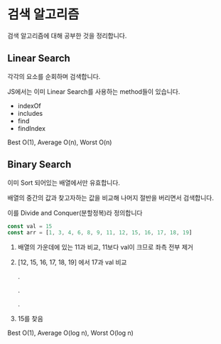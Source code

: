 # 검색 알고리즘

검색 알고리즘에 대해 공부한 것을 정리합니다.

## Linear Search

각각의 요소를 순회하며 검색합니다.

JS에서는 이미 Linear Search를 사용하는 method들이 있습니다.

- indexOf
- includes
- find
- findIndex

Best O(1), Average O(n), Worst O(n)

## Binary Search

이미 Sort 되어있는 배열에서만 유효합니다.

배열의 중간의 값과 찾고자하는 값을 비교해 나머지 절반을 버리면서 검색합니다.

이를 Divide and Conquer(분할정복)라 정의합니다

```js
const val = 15
const arr = [1, 3, 4, 6, 8, 9, 11, 12, 15, 16, 17, 18, 19]
```

1. 배열의 가운데에 있는 11과 비교, 11보다 val이 크므로 좌측 전부 제거
2. [12, 15, 16, 17, 18, 19] 에서 17과 val 비교

   .

   .

   .

3. 15를 찾음

Best O(1), Average O(log n), Worst O(log n)
